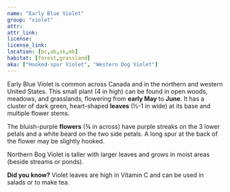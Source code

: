 ```yaml
--- 
name: "Early Blue Violet"
group: "violet"
attr: 
attr_link: 
license: 
license_link: 
location: [bc,ab,sk,mb]
habitat: [forest,grassland]
aka: ["Hooked-spur Violet", "Western Dog Violet"]
---
```

Early Blue Violet is common across Canada and in the northern and western United States. This small plant (4 in high) can be found in open woods, meadows, and grasslands, flowering from **early May** to **June**. It has a cluster of dark green, heart-shaped **leaves** (½-1 in wide) at its base and multiple flower stems.

The bluish-purple **flowers** (¾ in across) have purple streaks on the 3 lower petals and a white beard on the two side petals. A long spur at the back of the flower may be slightly hooked.

Northern Bog Violet is taller with larger leaves and grows in moist areas (beside streams or ponds).

**Did you know?** Violet leaves are high in Vitamin C and can be used in salads or to make tea.
